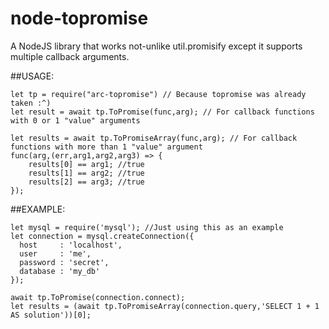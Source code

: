 # node-topromise
A NodeJS library that works not-unlike util.promisify except it supports multiple callback arguments.

##USAGE:
```
let tp = require("arc-topromise") // Because topromise was already taken :^)
let result = await tp.ToPromise(func,arg); // For callback functions with 0 or 1 "value" arguments

let results = await tp.ToPromiseArray(func,arg); // For callback functions with more than 1 "value" argument
func(arg,(err,arg1,arg2,arg3) => {
	results[0] == arg1; //true
	results[1] == arg2; //true
	results[2] == arg3; //true
});

```

##EXAMPLE:
```
let mysql = require('mysql'); //Just using this as an example
let connection = mysql.createConnection({
  host     : 'localhost',
  user     : 'me',
  password : 'secret',
  database : 'my_db'
});

await tp.ToPromise(connection.connect);
let results = (await tp.ToPromiseArray(connection.query,'SELECT 1 + 1 AS solution'))[0];
```
